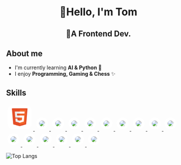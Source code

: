 <!-- https://github.com/ikatyang/emoji-cheat-sheet -->
<style>
  .icon {
    background-color: white;
    border-radius: 16px;
    display: inline;
    padding: 8px;
    margin: 4px;
  }
</style>

<h1 align="center">🍰Hello, I'm Tom</h1>
<h2 align="center">🍍A Frontend Dev.</h2>

## About me

- I'm currently learning **AI & Python** 🐍
- I enjoy **Programming, Gaming & Chess** ✨

## Skills

<p>
  <a href="https://www.w3schools.com/html/default.asp">
    <img
      src="https://github.com/TomFanHM/TomFanHM/blob/main/icons/html.svg"
      width="50"
      class="icon"
    />
  </a>
  <a href="https://www.w3schools.com/css/default.asp">
    <img
      src="https://cdn.jsdelivr.net/gh/devicons/devicon/icons/css3/css3-original.svg"
      width="50"
      class="icon"
    />
  </a>
  <a href="https://www.w3schools.com/js/default.asp">
    <img
      src="https://cdn.jsdelivr.net/gh/devicons/devicon/icons/javascript/javascript-original.svg"
      width="50"
      class="icon"
    />
  </a>
  <a href="https://www.typescriptlang.org/">
    <img
      src="https://cdn.jsdelivr.net/gh/devicons/devicon/icons/typescript/typescript-original.svg"
      width="50"
      class="icon"
    />
  </a>
  <a href="https://reactjs.org/">
    <img
      src="https://cdn.jsdelivr.net/gh/devicons/devicon/icons/react/react-original.svg"
      width="50"
      class="icon"
    />
  </a>
  <a href="https://threejs.org/">
    <img
      src="https://cdn.jsdelivr.net/gh/devicons/devicon/icons/threejs/threejs-original-wordmark.svg"
      width="50"
      class="icon"
    />
  </a>
  <a href="https://github.com/">
    <img
      src="https://cdn.jsdelivr.net/gh/devicons/devicon/icons/github/github-original.svg"
      width="50"
      class="icon"
    />
  </a>
  <a href="https://firebase.google.com/">
    <img
      src="https://cdn.jsdelivr.net/gh/devicons/devicon/icons/firebase/firebase-plain.svg"
      width="50"
      class="icon"
    />
  </a>
  <a href="https://sass-lang.com/">
    <img
      src="https://cdn.jsdelivr.net/gh/devicons/devicon/icons/sass/sass-original.svg"
      width="50"
      class="icon"
    />
  </a>
  <a href="https://code.visualstudio.com/">
    <img
      src="https://cdn.jsdelivr.net/gh/devicons/devicon/icons/vscode/vscode-original.svg"
      width="50"
      class="icon"
    />
  </a>
  <a href="https://wordpress.com/">
    <img
      src="https://cdn.jsdelivr.net/gh/devicons/devicon/icons/wordpress/wordpress-plain.svg"
      width="50"
      class="icon"
    />
  </a>
  <a href="https://getbootstrap.com/">
    <img
      src="https://cdn.jsdelivr.net/gh/devicons/devicon/icons/bootstrap/bootstrap-original.svg"
      width="50"
      class="icon"
    />
  </a>
  <a href="https://tailwindcss.com/">
    <img
      src="https://cdn.jsdelivr.net/gh/devicons/devicon/icons/tailwindcss/tailwindcss-original-wordmark.svg"
      width="50"
      class="icon"
    />
  </a>
  <a href="https://d3js.org/">
    <img
      src="https://cdn.jsdelivr.net/gh/devicons/devicon/icons/d3js/d3js-original.svg"
      width="50"
      class="icon"
    />
  </a>
  <a href="https://nextjs.org/">
    <img
      src="https://cdn.jsdelivr.net/gh/devicons/devicon/icons/nextjs/nextjs-original-wordmark.svg"
      width="50"
      class="icon"
    />
  </a>
  <a href="https://www.opengl.org/">
    <img
      src="https://cdn.jsdelivr.net/gh/devicons/devicon/icons/opengl/opengl-original.svg"
      width="50"
      class="icon"
    />
  </a>
</p>

<!-- ![GitHub stats](https://github-readme-stats.vercel.app/api?username=TomFanHM&show_icons=true&hide_border=true) -->

![Top Langs](https://github-readme-stats.vercel.app/api/top-langs/?username=TomFanHM&size_weight=0.5&count_weight=0.5)
